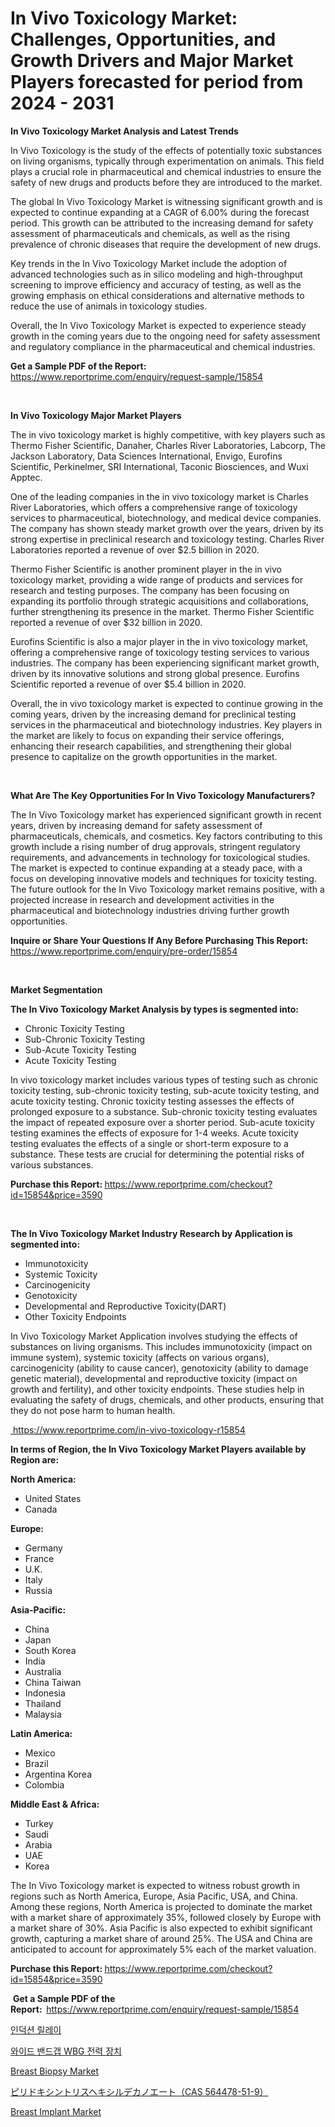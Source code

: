 <p><h1>In Vivo Toxicology Market: Challenges, Opportunities, and Growth Drivers and Major Market Players forecasted for period from 2024 - 2031</h1></p><p><strong>In Vivo Toxicology Market Analysis and Latest Trends</strong></p>
<p><p>In Vivo Toxicology is the study of the effects of potentially toxic substances on living organisms, typically through experimentation on animals. This field plays a crucial role in pharmaceutical and chemical industries to ensure the safety of new drugs and products before they are introduced to the market.</p><p>The global In Vivo Toxicology Market is witnessing significant growth and is expected to continue expanding at a CAGR of 6.00% during the forecast period. This growth can be attributed to the increasing demand for safety assessment of pharmaceuticals and chemicals, as well as the rising prevalence of chronic diseases that require the development of new drugs.</p><p>Key trends in the In Vivo Toxicology Market include the adoption of advanced technologies such as in silico modeling and high-throughput screening to improve efficiency and accuracy of testing, as well as the growing emphasis on ethical considerations and alternative methods to reduce the use of animals in toxicology studies.</p><p>Overall, the In Vivo Toxicology Market is expected to experience steady growth in the coming years due to the ongoing need for safety assessment and regulatory compliance in the pharmaceutical and chemical industries.</p></p>
<p><strong>Get a Sample PDF of the Report:&nbsp;</strong> <a href="https://www.reportprime.com/enquiry/request-sample/15854">https://www.reportprime.com/enquiry/request-sample/15854</a></p>
<p>&nbsp;</p>
<p><strong>In Vivo Toxicology Major Market Players</strong></p>
<p><p>The in vivo toxicology market is highly competitive, with key players such as Thermo Fisher Scientific, Danaher, Charles River Laboratories, Labcorp, The Jackson Laboratory, Data Sciences International, Envigo, Eurofins Scientific, Perkinelmer, SRI International, Taconic Biosciences, and Wuxi Apptec.</p><p>One of the leading companies in the in vivo toxicology market is Charles River Laboratories, which offers a comprehensive range of toxicology services to pharmaceutical, biotechnology, and medical device companies. The company has shown steady market growth over the years, driven by its strong expertise in preclinical research and toxicology testing. Charles River Laboratories reported a revenue of over $2.5 billion in 2020.</p><p>Thermo Fisher Scientific is another prominent player in the in vivo toxicology market, providing a wide range of products and services for research and testing purposes. The company has been focusing on expanding its portfolio through strategic acquisitions and collaborations, further strengthening its presence in the market. Thermo Fisher Scientific reported a revenue of over $32 billion in 2020.</p><p>Eurofins Scientific is also a major player in the in vivo toxicology market, offering a comprehensive range of toxicology testing services to various industries. The company has been experiencing significant market growth, driven by its innovative solutions and strong global presence. Eurofins Scientific reported a revenue of over $5.4 billion in 2020.</p><p>Overall, the in vivo toxicology market is expected to continue growing in the coming years, driven by the increasing demand for preclinical testing services in the pharmaceutical and biotechnology industries. Key players in the market are likely to focus on expanding their service offerings, enhancing their research capabilities, and strengthening their global presence to capitalize on the growth opportunities in the market.</p></p>
<p>&nbsp;</p>
<p><strong>What Are The Key Opportunities For In Vivo Toxicology Manufacturers?</strong></p>
<p><p>The In Vivo Toxicology market has experienced significant growth in recent years, driven by increasing demand for safety assessment of pharmaceuticals, chemicals, and cosmetics. Key factors contributing to this growth include a rising number of drug approvals, stringent regulatory requirements, and advancements in technology for toxicological studies. The market is expected to continue expanding at a steady pace, with a focus on developing innovative models and techniques for toxicity testing. The future outlook for the In Vivo Toxicology market remains positive, with a projected increase in research and development activities in the pharmaceutical and biotechnology industries driving further growth opportunities.</p></p>
<p><strong>Inquire or Share Your Questions If Any Before Purchasing This Report:</strong> <a href="https://www.reportprime.com/enquiry/pre-order/15854">https://www.reportprime.com/enquiry/pre-order/15854</a></p>
<p>&nbsp;</p>
<p><strong>Market Segmentation</strong></p>
<p><strong>The In Vivo Toxicology Market Analysis by types is segmented into:</strong></p>
<p><ul><li>Chronic Toxicity Testing</li><li>Sub-Chronic Toxicity Testing</li><li>Sub-Acute Toxicity Testing</li><li>Acute Toxicity Testing</li></ul></p>
<p><p>In vivo toxicology market includes various types of testing such as chronic toxicity testing, sub-chronic toxicity testing, sub-acute toxicity testing, and acute toxicity testing. Chronic toxicity testing assesses the effects of prolonged exposure to a substance. Sub-chronic toxicity testing evaluates the impact of repeated exposure over a shorter period. Sub-acute toxicity testing examines the effects of exposure for 1-4 weeks. Acute toxicity testing evaluates the effects of a single or short-term exposure to a substance. These tests are crucial for determining the potential risks of various substances.</p></p>
<p><strong>Purchase this Report:&nbsp;</strong><a href="https://www.reportprime.com/checkout?id=15854&price=3590">https://www.reportprime.com/checkout?id=15854&price=3590</a></p>
<p>&nbsp;</p>
<p><strong>The In Vivo Toxicology Market Industry Research by Application is segmented into:</strong></p>
<p><ul><li>Immunotoxicity</li><li>Systemic Toxicity</li><li>Carcinogenicity</li><li>Genotoxicity</li><li>Developmental and Reproductive Toxicity(DART)</li><li>Other Toxicity Endpoints</li></ul></p>
<p><p>In Vivo Toxicology Market Application involves studying the effects of substances on living organisms. This includes immunotoxicity (impact on immune system), systemic toxicity (affects on various organs), carcinogenicity (ability to cause cancer), genotoxicity (ability to damage genetic material), developmental and reproductive toxicity (impact on growth and fertility), and other toxicity endpoints. These studies help in evaluating the safety of drugs, chemicals, and other products, ensuring that they do not pose harm to human health.</p></p>
<p><a href="https://www.reportprime.com/in-vivo-toxicology-r15854">&nbsp;https://www.reportprime.com/in-vivo-toxicology-r15854</a></p>
<p><strong>In terms of Region, the In Vivo Toxicology Market Players available by Region are:</strong></p>
<p>
    <p> <strong> North America: </strong>
        <ul>
            <li>United States</li>
            <li>Canada</li>
        </ul>
        </p> 
    <p> <strong> Europe: </strong>
        <ul>
            <li>Germany</li>
            <li>France</li>
            <li>U.K.</li>
            <li>Italy</li>
            <li>Russia</li>
        </ul>
        </p> 
    <p> <strong> Asia-Pacific: </strong>
        <ul>
            <li>China</li>
            <li>Japan</li>
            <li>South Korea</li>
            <li>India</li>
            <li>Australia</li>
            <li>China Taiwan</li>
            <li>Indonesia</li>
            <li>Thailand</li>
            <li>Malaysia</li>
        </ul>
        </p> 
    <p> <strong> Latin America: </strong>
        <ul>
            <li>Mexico</li>
            <li>Brazil</li>
            <li>Argentina Korea</li>
            <li>Colombia</li>
        </ul>
        </p> 
    <p> <strong> Middle East & Africa: </strong>
        <ul>
            <li>Turkey</li>
            <li>Saudi</li>
            <li>Arabia</li>
            <li>UAE</li>
            <li>Korea</li>
        </ul>
    </p>
    </p>
<p><p>The In Vivo Toxicology market is expected to witness robust growth in regions such as North America, Europe, Asia Pacific, USA, and China. Among these regions, North America is projected to dominate the market with a market share of approximately 35%, followed closely by Europe with a market share of 30%. Asia Pacific is also expected to exhibit significant growth, capturing a market share of around 25%. The USA and China are anticipated to account for approximately 5% each of the market valuation.</p></p>
<p><strong>Purchase this Report: </strong><a href="https://www.reportprime.com/checkout?id=15854&price=3590">https://www.reportprime.com/checkout?id=15854&price=3590</a></p>
<p>&nbsp;<strong>Get a Sample PDF of the Report:&nbsp;&nbsp;</strong><a href="https://www.reportprime.com/enquiry/request-sample/15854">https://www.reportprime.com/enquiry/request-sample/15854</a></p>
<p><strong></strong></p>
<p><p><a href="https://github.com/CliftonFisher9067/Market-Research-Report-List-2/blob/main/4688228123270.md">인덕션 릴레이</a></p><p><a href="https://github.com/vskv4779xr1/Market-Research-Report-List-3/blob/main/6096476123269.md">와이드 밴드갭 WBG 전력 장치</a></p><p><a href="https://github.com/lsapaaep8/Market-Research-Report-List-1/blob/main/breast-biopsy-market.md">Breast Biopsy Market</a></p><p><a href="https://github.com/NikitaBruen/Market-Research-Report-List-2/blob/main/1877037122133.md">ピリドキシントリスヘキシルデカノエート（CAS 564478-51-9）</a></p><p><a href="https://github.com/qrkceaah30/Market-Research-Report-List-1/blob/main/breast-implant-market.md">Breast Implant Market</a></p></p>